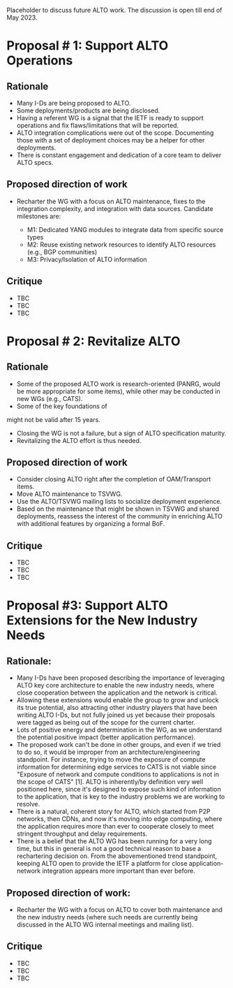 Placeholder to discuss future ALTO work. The discussion is open till end of May 2023.


# Proposal # 1: Support ALTO Operations

## Rationale

*	Many I-Ds are being proposed to ALTO.
*	Some deployments/products are being disclosed.
*	Having a referent WG is a signal that the IETF is ready to support operations and fix flaws/limitations that will be reported.
*	ALTO integration complications were out of the scope. Documenting those with a set of deployment choices may be a helper for other deployments.
*	There is constant engagement and dedication of a core team to deliver ALTO specs.

## Proposed direction of work

*	Recharter the WG with a focus on ALTO maintenance, fixes to the integration complexity, and integration with data sources. Candidate milestones are:

    -	M1: Dedicated YANG modules to integrate data from specific source types
    -	M2: Reuse existing network resources to identify ALTO resources (e.g., BGP communities)
    -	M3: Privacy/Isolation of ALTO information

## Critique

* TBC
* TBC
* TBC

# Proposal # 2: Revitalize ALTO

## Rationale

*	Some of the proposed ALTO work is research-oriented (PANRG, would be more appropriate for some items), while other may be conducted in new WGs (e.g., CATS).
*	Some of the key foundations of 




might not be valid after 15 years.
*	Closing the WG is not a failure, but a sign of ALTO specification maturity.
*	Revitalizing the ALTO effort is thus needed.

## Proposed direction of work

*	Consider closing ALTO right after the completion of OAM/Transport items.
*	Move ALTO maintenance to TSVWG.
*	Use the ALTO/TSVWG mailing lists to socialize deployment experience.
*	Based on the maintenance that might be shown in TSVWG and shared deployments, reassess the interest of the community in enriching ALTO with additional features by organizing a formal BoF.

## Critique

* TBC
* TBC
* TBC

# Proposal #3: Support ALTO Extensions for the New Industry Needs

## Rationale:

*	Many I-Ds have been proposed describing the importance of leveraging ALTO key core architecture to enable the new industry needs, where close cooperation between the application and the network is critical.
*	Allowing these extensions would enable the group to grow and unlock its true potential, also attracting other industry players that have been writing ALTO I-Ds, but not fully joined us yet because their proposals were tagged as being out of the scope for the current charter.
*	Lots of positive energy and determination in the WG, as we understand the potential positive impact (better application performance).
*	The proposed work can't be done in other groups, and even if we tried to do so, it would be improper from an architecture/engineering standpoint. For instance, trying to move the exposure of compute information for determining edge services to CATS is not viable since "Exposure of network and compute conditions to applications is not in the scope of CATS" [1]. ALTO is inherently/by definition very well positioned here, since it's designed to expose such kind of information to the application, that is key to the industry problems we are working to resolve.  
*	There is a natural, coherent story for ALTO, which started from P2P networks, then CDNs, and now it's moving into edge computing, where the application requires more than ever to cooperate closely to meet stringent throughput and delay requirements. 
*	There is a belief that the ALTO WG has been running for a very long time, but this in general is not a good technical reason to base a rechartering decision on. From the abovementioned trend standpoint, keeping ALTO open to provide the IETF a platform for close application-network integration appears more important than ever before.

## Proposed direction of work:

*	Recharter the WG with a focus on ALTO to cover both maintenance and the new industry needs (where such needs are currently being discussed in the ALTO WG internal meetings and mailing list).

## Critique

* TBC
* TBC
* TBC
